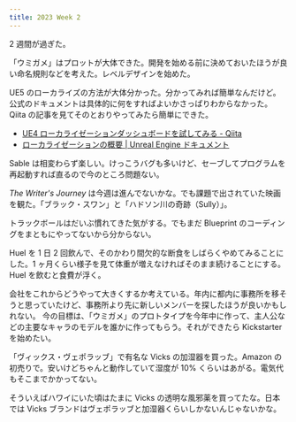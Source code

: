 ```yaml
---
title: 2023 Week 2
---
```


2 週間が過ぎた。

「ウミガメ」はプロットが大体できた。開発を始める前に決めておいたほうが良い命名規則などを考えた。レベルデザインを始めた。

UE5 のローカライズの方法が大体分かった。分かってみれば簡単なんだけど。公式のドキュメントは具体的に何をすればよいかさっぱりわからなかった。
Qiita の記事を見てそのとおりやってみたら簡単にできた。

- [UE4 ローカライゼーションダッシュボードを試してみる - Qiita](https://qiita.com/unknown_ds/items/c0f501ca9b72081ecb32)
- [ローカライゼーションの概要 | Unreal Engine ドキュメント](https://docs.unrealengine.com/4.27/ja/ProductionPipelines/Localization/Overview/)

Sable は相変わらず楽しい。けっこうバグも多いけど、セーブしてプログラムを再起動すれば直るので今のところ問題ない。

_The Writer's Journey_ は今週は進んでないかな。でも課題で出されていた映画を観た。「ブラック・スワン」と「ハドソン川の奇跡（Sully）」。

トラックボールはだいぶ慣れてきた気がする。でもまだ Blueprint のコーディングをまともにやってないから分からない。

Huel を 1 日 2 回飲んで、そのかわり間欠的な断食をしばらくやめてみることにした。1 ヶ月くらい様子を見て体重が増えなければそのまま続けることにする。
Huel を飲むと食費が浮く。

会社をこれからどうやって大きくするか考えている。年内に都内に事務所を移そうと思っていたけど、事務所より先に新しいメンバーを探したほうが良いかもしれない。
今の目標は、「ウミガメ」のプロトタイプを今年中に作って、主人公などの主要なキャラのモデルを誰かに作ってもらう。それができたら Kickstarter を始めたい。

「ヴィックス・ヴェポラッブ」で有名な Vicks の加湿器を買った。Amazon の初売りで。安いけどちゃんと動作していて湿度が 10% くらいはあがる。電気代もそこまでかかってない。

そういえばハワイにいた頃はたまに Vicks の透明な風邪薬を買ってたな。日本では Vicks ブランドはヴェポラッブと加湿器くらいしかないんじゃないかな。

